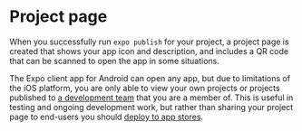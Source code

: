# Project page

When you successfully run `expo publish` for your project, a project page is created that shows your app icon and description,
and includes a QR code that can be scanned to open the app in some situations.

The Expo client app for Android can open any app, but due to limitations of the iOS platform, you are only able to view your own projects or projects published to [a development team](https://docs.expo.dev/accounts/personal/)
that you are a member of. This is useful in testing and ongoing development work, but rather than sharing your project page to end-users you should [deploy to app stores](https://docs.expo.dev/versions/latest/distribution/introduction/).
